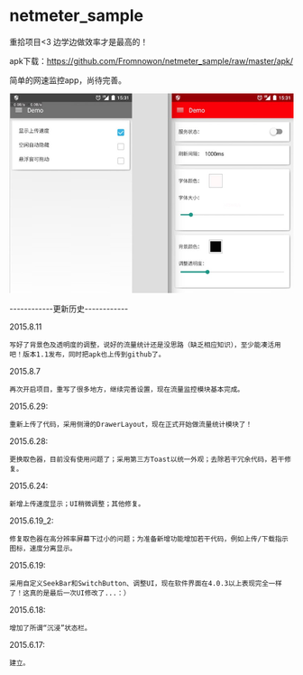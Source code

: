 # netmeter_sample




重拾项目<3    边学边做效率才是最高的！






apk下载：https://github.com/Fromnowon/netmeter_sample/raw/master/apk/








简单的网速监控app，尚待完善。


![image](https://github.com/Fromnowon/netmeter_sample/raw/master/pic.png)



------------更新历史------------




2015.8.11



    写好了背景色及透明度的调整，说好的流量统计还是没思路（缺乏相应知识），至少能凑活用吧！版本1.1发布，同时把apk也上传到github了。







2015.8.7



    再次开启项目，重写了很多地方，继续完善设置，现在流量监控模块基本完成。




2015.6.29:


    重新上传了代码，采用侧滑的DrawerLayout，现在正式开始做流量统计模块了！



2015.6.28:


    更换取色器，目前没有使用问题了；采用第三方Toast以统一外观；去除若干冗余代码，若干修复。


2015.6.24:


    新增上传速度显示；UI稍微调整；其他修复。


2015.6.19_2:


    修复取色器在高分辨率屏幕下过小的问题；为准备新增功能增加若干代码，例如上传/下载指示图标，速度分离显示。


2015.6.19:


    采用自定义SeekBar和SwitchButton、调整UI，现在软件界面在4.0.3以上表现完全一样了！这真的是最后一次UI修改了...：）


2015.6.18:


    增加了所谓“沉浸”状态栏。

2015.6.17:


    建立。
